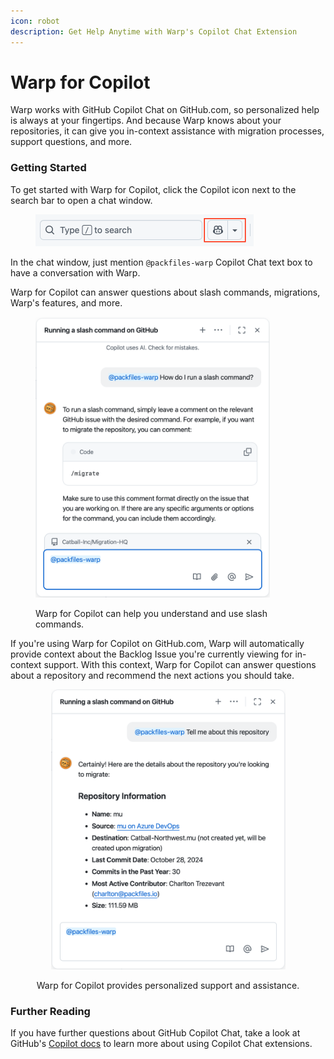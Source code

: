 ```yaml
---
icon: robot
description: Get Help Anytime with Warp's Copilot Chat Extension
---
```


# Warp for Copilot

Warp works with GitHub Copilot Chat on GitHub.com, so personalized help is always at your fingertips. And because Warp knows about your repositories, it can give you in-context assistance with migration processes, support questions, and more.

### Getting Started

To get started with Warp for Copilot, click the Copilot icon next to the search bar to open a chat window.

<div data-full-width="true"><figure><img src="../../.gitbook/assets/image (7) (1).png" alt="" width="349"><figcaption></figcaption></figure></div>

In the chat window, just mention `@packfiles-warp` Copilot Chat text box to have a conversation with Warp.&#x20;

Warp for Copilot can answer questions about slash commands, migrations, Warp's features, and more.&#x20;

<figure><img src="../../.gitbook/assets/image (1) (2).png" alt="Warp for Copilot can help you understand and use slash commands." width="375"><figcaption><p>Warp for Copilot can help you understand and use slash commands.</p></figcaption></figure>

If you're using Warp for Copilot on GitHub.com, Warp will automatically provide context about the Backlog Issue you're currently viewing for in-context support. With this context, Warp for Copilot can answer questions about a repository and recommend the next actions you should take.

<div align="center"><figure><img src="../../.gitbook/assets/image (2) (2).png" alt="" width="375"><figcaption><p>Warp for Copilot provides personalized support and assistance. </p></figcaption></figure></div>

### Further Reading

If you have further questions about GitHub Copilot Chat, take a look at GitHub's [Copilot docs](https://pack.fm/using-copilot-extensions) to learn more about using Copilot Chat extensions.
